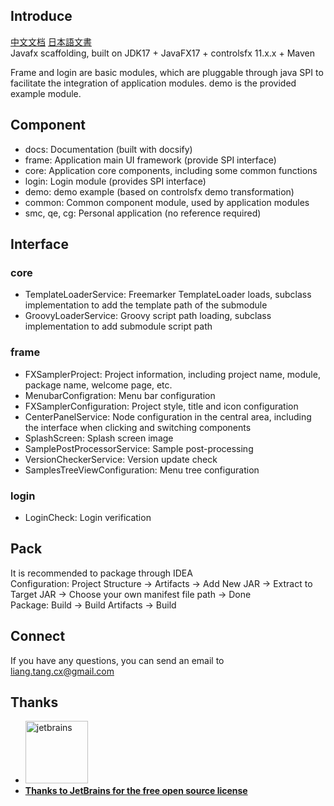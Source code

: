## Introduce
[中文文档](./README_zh.md)  [日本語文書](./README_jp.md)\
Javafx scaffolding, built on JDK17 + JavaFX17 + controlsfx 11.x.x + Maven

Frame and login are basic modules, which are pluggable through java SPI to facilitate the integration of application
modules. demo is the provided example module.

## Component

- docs: Documentation (built with docsify)
- frame: Application main UI framework (provide SPI interface)
- core: Application core components, including some common functions
- login: Login module (provides SPI interface)
- demo: demo example (based on controlsfx demo transformation)
- common: Common component module, used by application modules
- smc, qe, cg: Personal application (no reference required)

## Interface

### core

- TemplateLoaderService: Freemarker TemplateLoader loads, subclass implementation to add the template path of the
  submodule
- GroovyLoaderService: Groovy script path loading, subclass implementation to add submodule script path

### frame

- FXSamplerProject: Project information, including project name, module, package name, welcome page, etc.
- MenubarConfigration: Menu bar configuration
- FXSamplerConfiguration: Project style, title and icon configuration
- CenterPanelService: Node configuration in the central area, including the interface when clicking and switching components
- SplashScreen: Splash screen image
- SamplePostProcessorService: Sample post-processing
- VersionCheckerService: Version update check
- SamplesTreeViewConfiguration: Menu tree configuration

### login

- LoginCheck: Login verification

## Pack

It is recommended to package through IDEA\
Configuration: Project Structure -> Artifacts -> Add New JAR -> Extract to Target JAR -> Choose your own manifest file
path -> Done\
Package: Build -> Build Artifacts -> Build

## Connect

If you have any questions, you can send an email to liang.tang.cx@gmail.com

## Thanks

- <a href="https://jb.gg/OpenSource"><img src="https://resources.jetbrains.com/storage/products/company/brand/logos/jb_beam.png?_gl=1*98642y*_ga*MTIxMDA5OTM5Ni4xNjgwMzQyNjgy*_ga_9J976DJZ68*MTY4MTIxMDIzMy41LjEuMTY4MTIxMTE1MS4wLjAuMA..&_ga=2.268101710.1369693703.1681210234-1210099396.1680342682" width="100px" alt="jetbrains">
- **Thanks to JetBrains for the free open source license**</a>
